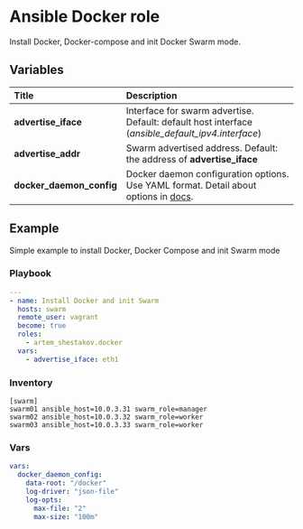 # Ansible Docker role
Install Docker, Docker-compose and init Docker Swarm mode.

## Variables
| Title | Description |
| :---  | :---        |
| **advertise_iface** | Interface for swarm advertise. Default: default host interface (*ansible_default_ipv4.interface*)
| **advertise_addr** | Swarm advertised address. Default: the address of **advertise_iface**
| **docker_daemon_config** | Docker daemon configuration options. Use YAML format. Detail about options in [docs](https://docs.docker.com/engine/reference/commandline/dockerd/#daemon-configuration-file).

## Example
Simple example to install Docker, Docker Compose and init Swarm mode
### Playbook
```yaml
---
- name: Install Docker and init Swarm
  hosts: swarm
  remote_user: vagrant
  become: true
  roles:
    - artem_shestakov.docker
  vars:
    - advertise_iface: eth1
```
### Inventory
```
[swarm]
swarm01 ansible_host=10.0.3.31 swarm_role=manager
swarm02 ansible_host=10.0.3.32 swarm_role=worker
swarm03 ansible_host=10.0.3.33 swarm_role=worker
```

### Vars
```yaml
vars:
  docker_daemon_config:
    data-root: "/docker"
    log-driver: "json-file"
    log-opts:
      max-file: "2"
      max-size: "100m"
```